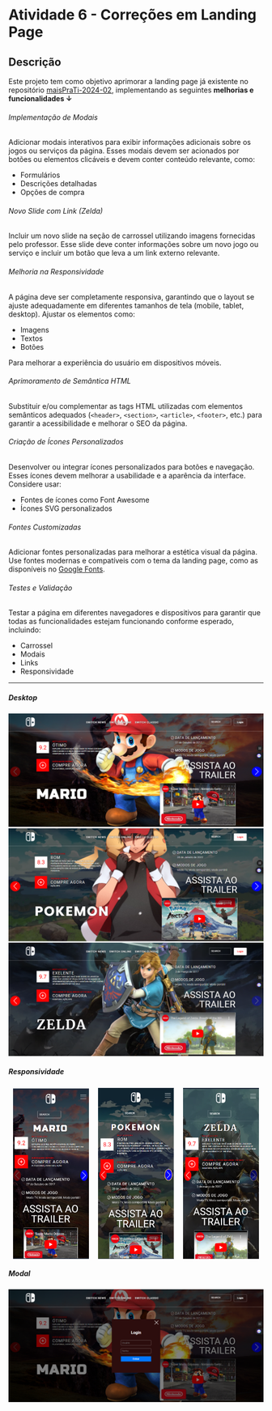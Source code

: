 # Atividade 6 - Correções em Landing Page

## Descrição
Este projeto tem como objetivo aprimorar a landing page já existente no repositório [maisPraTi-2024-02](https://github.com/jhyago/maisPraTi-2024-02/tree/main/2-html-css-js/6-landing-page), implementando as seguintes **melhorias e funcionalidades ↓**

###### Implementação de Modais
Adicionar modais interativos para exibir informações adicionais sobre os jogos ou serviços da página. Esses modais devem ser acionados por botões ou elementos clicáveis e devem conter conteúdo relevante, como:
- Formulários
- Descrições detalhadas
- Opções de compra

###### Novo Slide com Link (Zelda)
Incluir um novo slide na seção de carrossel utilizando imagens fornecidas pelo professor. Esse slide deve conter informações sobre um novo jogo ou serviço e incluir um botão que leva a um link externo relevante.

######  Melhoria na Responsividade
A página deve ser completamente responsiva, garantindo que o layout se ajuste adequadamente em diferentes tamanhos de tela (mobile, tablet, desktop). Ajustar os elementos como:
- Imagens
- Textos
- Botões  

Para melhorar a experiência do usuário em dispositivos móveis.

######  Aprimoramento de Semântica HTML
Substituir e/ou complementar as tags HTML utilizadas com elementos semânticos adequados (`<header>`, `<section>`, `<article>`, `<footer>`, etc.) para garantir a acessibilidade e melhorar o SEO da página.

######  Criação de Ícones Personalizados
Desenvolver ou integrar ícones personalizados para botões e navegação. Esses ícones devem melhorar a usabilidade e a aparência da interface. Considere usar:
- Fontes de ícones como Font Awesome
- Ícones SVG personalizados

######  Fontes Customizadas
Adicionar fontes personalizadas para melhorar a estética visual da página. Use fontes modernas e compatíveis com o tema da landing page, como as disponíveis no [Google Fonts](https://fonts.google.com).

###### Testes e Validação
Testar a página em diferentes navegadores e dispositivos para garantir que todas as funcionalidades estejam funcionando conforme esperado, incluindo:
- Carrossel
- Modais
- Links
- Responsividade
---
##### Desktop
![Mario](./img/1.png)
![Pokemon](./img/2.png)
![Zelda](./img/3.png)

##### Responsividade

<div style="display: flex; justify-content: space-around;">
  <img src="./img/1b.png" alt="Mario" width="150">
  <img src="./img/2b.png" alt="Pokemon" width="150">
  <img src="./img/3b.png" alt="Zelda" width="150">
</div>

##### Modal

![Modal](./img/modal.png)